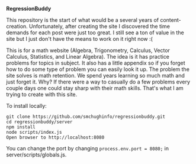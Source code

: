 **RegressionBuddy**

This repository is the start of what would be a several years of content-creation. Unfortunately, after creating the site I discovered the time demands for each post were just too great. I still see a ton of value in the site but I just don't have the means to work on it right now :(

This is for a math website (Algebra, Trigonometry, Calculus, Vector Calculus, Statistics, and Linear Algebra). The idea is it has practice problems for topics in subject. It also has a little appendix so if you forget how to do some type of problem you can easily look it up. The problem the site solves is math retention. We spend years learning so much math and just forget it. Why? If there were a way to casually do a few problems every couple days one could stay sharp with their math skills. That's what I am trying to create with this site.

To install locally:

    git clone https://github.com/smchughinfo/regressionbuddy.git
    cd regressionbuddy/server
    npm install
    node scripts/index.js
    Open browser to http://localhost:8080

You can change the port by changing `process.env.port = 8080;` in server/scripts/globals.js.
